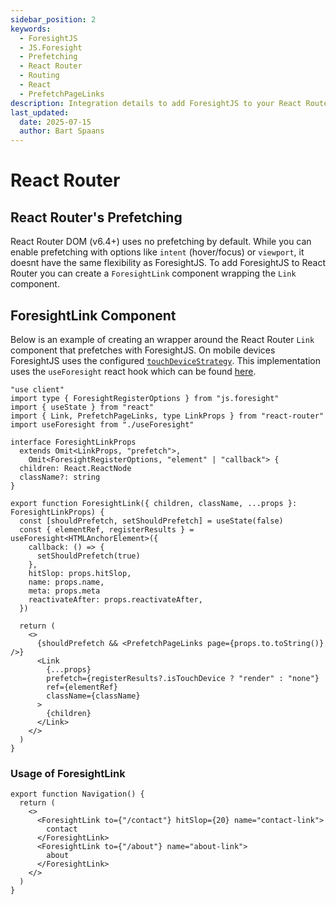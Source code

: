 ```yaml
---
sidebar_position: 2
keywords:
  - ForesightJS
  - JS.Foresight
  - Prefetching
  - React Router
  - Routing
  - React
  - PrefetchPageLinks
description: Integration details to add ForesightJS to your React Router projects
last_updated:
  date: 2025-07-15
  author: Bart Spaans
---
```


# React Router

## React Router's Prefetching

React Router DOM (v6.4+) uses no prefetching by default. While you can enable prefetching with options like `intent` (hover/focus) or `viewport`, it doesnt have the same flexibility as ForesightJS. To add ForesightJS to React Router you can create a `ForesightLink` component wrapping the `Link` component.

## ForesightLink Component

Below is an example of creating an wrapper around the React Router `Link` component that prefetches with ForesightJS. On mobile devices ForesightJS uses the configured [`touchDeviceStrategy`](/docs/configuration/global-settings#touch-device-strategy-v330). This implementation uses the `useForesight` react hook which can be found [here](/docs/integrations/react/useForesight).

```tsx
"use client"
import type { ForesightRegisterOptions } from "js.foresight"
import { useState } from "react"
import { Link, PrefetchPageLinks, type LinkProps } from "react-router"
import useForesight from "./useForesight"

interface ForesightLinkProps
  extends Omit<LinkProps, "prefetch">,
    Omit<ForesightRegisterOptions, "element" | "callback"> {
  children: React.ReactNode
  className?: string
}

export function ForesightLink({ children, className, ...props }: ForesightLinkProps) {
  const [shouldPrefetch, setShouldPrefetch] = useState(false)
  const { elementRef, registerResults } = useForesight<HTMLAnchorElement>({
    callback: () => {
      setShouldPrefetch(true)
    },
    hitSlop: props.hitSlop,
    name: props.name,
    meta: props.meta
    reactivateAfter: props.reactivateAfter,
  })

  return (
    <>
      {shouldPrefetch && <PrefetchPageLinks page={props.to.toString()} />}
      <Link
        {...props}
        prefetch={registerResults?.isTouchDevice ? "render" : "none"}
        ref={elementRef}
        className={className}
      >
        {children}
      </Link>
    </>
  )
}
```

### Usage of ForesightLink

```tsx
export function Navigation() {
  return (
    <>
      <ForesightLink to={"/contact"} hitSlop={20} name="contact-link">
        contact
      </ForesightLink>
      <ForesightLink to={"/about"} name="about-link">
        about
      </ForesightLink>
    </>
  )
}
```
